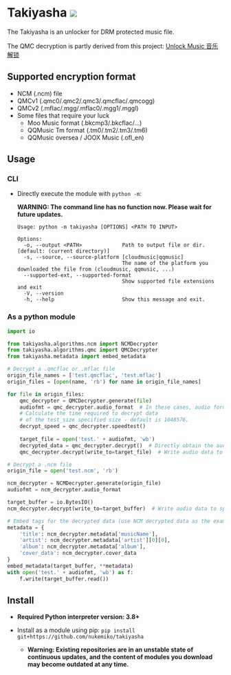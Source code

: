 # Takiyasha ![](https://img.shields.io/badge/python-3.8+-green)

The Takiyasha is an unlocker for DRM protected music file.

The QMC decryption is partly derived from this project: [Unlock Music 音乐解锁](https://github.com/unlock-music/unlock-music)

## Supported encryption format

- NCM (.ncm) file
- QMCv1 (.qmc0/.qmc2/.qmc3/.qmcflac/.qmcogg)
- QMCv2 (.mflac/.mgg/.mflac0/.mgg1/.mggl)
- Some files that require your luck
    - Moo Music format (.bkcmp3/.bkcflac/...)
    - QQMusic Tm format (.tm0/.tm2/.tm3/.tm6)
    - QQMusic oversea / JOOX Music (.ofl_en)

## Usage

### CLI

- Directly execute the module with `python -m`:

    **WARNING: The command line has no function now. Please wait for future updates.**
    ```
  Usage: python -m takiyasha [OPTIONS] <PATH TO INPUT>

    Options:
      -o, --output <PATH>             Path to output file or dir.  [default: (current directory)]
      -s, --source, --source-platform [cloudmusic|qqmusic]
                                      The name of the platform you downloaded the file from (cloudmusic, qqmusic, ...)
      --supported-ext, --supported-format
                                      Show supported file extensions and exit
      -V, --version
      -h, --help                      Show this message and exit.
    ```

### As a python module

```python
import io

from takiyasha.algorithms.ncm import NCMDecrypter
from takiyasha.algorithms.qmc import QMCDecrypter
from takiyasha.metadata import embed_metadata

# Decrypt a .qmcflac or .mflac file
origin_file_names = ['test.qmcflac', 'test.mflac']
origin_files = [open(name, 'rb') for name in origin_file_names]

for file in origin_files:
    qmc_decrypter = QMCDecrypter.generate(file)
    audiofmt = qmc_decrypter.audio_format  # In these cases, audio format is 'flac'
    # Calculate the time required to decrypt data
    # of the test_size specified size - default is 1048576.
    decrypt_speed = qmc_decrypter.speedtest()
    
    target_file = open('test.' + audiofmt, 'wb')
    decrypted_data = qmc_decrypter.decrypt()  # Directly obtain the audio data
    qmc_decrypter.decrypt(write_to=target_file)  # Write audio data to specified file object

# Decrypt a .ncm file
origin_file = open('test.ncm', 'rb')

ncm_decrypter = NCMDecrypter.generate(origin_file)
audiofmt = ncm_decrypter.audio_format

target_buffer = io.BytesIO()
ncm_decrypter.decrypt(write_to=target_buffer)  # Write audio data to specified file object

# Embed tags for the decrypted data (use NCM decrypted data as the example)
metadata = {
    'title': ncm_decrypter.metadata['musicName'],
    'artist': ncm_decrypter.metadata['artist'][0][0],
    'album': ncm_decrypter.metadata['album'],
    'cover_data': ncm_decrypter.cover_data
}
embed_metadata(target_buffer, **metadata)
with open('test.' + audiofmt, 'wb') as f:
    f.write(target_buffer.read())
```

## Install

- **Required Python interpreter version: 3.8+**

- Install as a module using pip: `pip install git+https://github.com/nukemiko/takiyasha`
    - **Warning: Existing repositories are in an unstable state of continuous updates, and the content of modules you download may become outdated at any time.**
